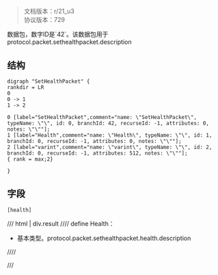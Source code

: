 # <!-- md:samp SetHealthPacket -->

> 文档版本：r/21_u3<br/>协议版本：729

<!-- md:samp SetHealthPacket -->数据包，数字ID是`42`。该数据包用于protocol.packet.sethealthpacket.description

## 结构

```viz
digraph "SetHealthPacket" {
rankdir = LR
0
0 -> 1
1 -> 2

0 [label="SetHealthPacket",comment="name: \"SetHealthPacket\", typeName: \"\", id: 0, branchId: 42, recurseId: -1, attributes: 0, notes: \"\""];
1 [label="Health",comment="name: \"Health\", typeName: \"\", id: 1, branchId: 0, recurseId: -1, attributes: 0, notes: \"\""];
2 [label="varint",comment="name: \"varint\", typeName: \"\", id: 2, branchId: 0, recurseId: -1, attributes: 512, notes: \"\""];
{ rank = max;2}

}

```

## 字段

```title='SetHealthPacket'
[health]
```

/// html | div.result
//// define
Health：<!-- md:samp varint -->

- 基本类型。protocol.packet.sethealthpacket.health.description


////

///

